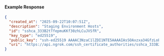 <!-- Code generated for API Clients. DO NOT EDIT. -->

#### Example Response

```json
{
  "created_at": "2025-09-22T10:07:51Z",
  "description": "Staging Environment Hosts",
  "id": "sshca_333B2tTfepmuKKf30zhLCuJVSfR",
  "key_type": "ed25519",
  "public_key": "ssh-ed25519 AAAAC3NzaC1lZDI1NTE5AAAAIAsSOAxzxa34GfzLoEvVbxNbPm6FgkxJmHMTK03SY8kl",
  "uri": "https://api.ngrok.com/ssh_certificate_authorities/sshca_333B2tTfepmuKKf30zhLCuJVSfR"
}
```
